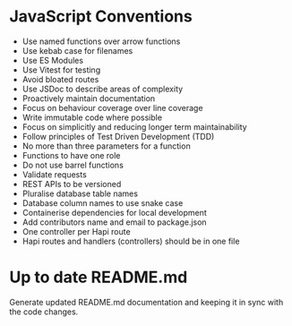 # JavaScript Conventions

- Use named functions over arrow functions
- Use kebab case for filenames
- Use ES Modules
- Use Vitest for testing
- Avoid bloated routes
- Use JSDoc to describe areas of complexity
- Proactively maintain documentation
- Focus on behaviour coverage over line coverage
- Write immutable code where possible
- Focus on simplicitly and reducing longer term maintainability
- Follow principles of Test Driven Development (TDD)
- No more than three parameters for a function
- Functions to have one role
- Do not use barrel functions
- Validate requests
- REST APIs to be versioned
- Pluralise database table names
- Database column names to use snake case
- Containerise dependencies for local development
- Add contributors name and email to package.json
- One controller per Hapi route
- Hapi routes and handlers (controllers) should be in one file

# Up to date README.md

Generate updated README.md documentation and keeping it in sync with the code changes.
